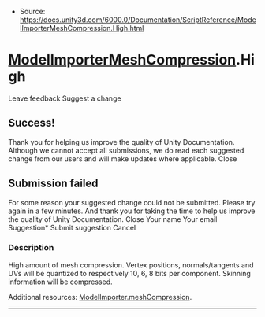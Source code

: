 * Source: https://docs.unity3d.com/6000.0/Documentation/ScriptReference/ModelImporterMeshCompression.High.html

#  [ModelImporterMeshCompression](https://docs.unity3d.com/6000.0/Documentation/ScriptReference/ModelImporterMeshCompression.html).High
Leave feedback
Suggest a change
## Success!
Thank you for helping us improve the quality of Unity Documentation. Although we cannot accept all submissions, we do read each suggested change from our users and will make updates where applicable.
Close
## Submission failed
For some reason your suggested change could not be submitted. Please <a>try again</a> in a few minutes. And thank you for taking the time to help us improve the quality of Unity Documentation.
Close
Your name Your email Suggestion* Submit suggestion
Cancel
### Description
High amount of mesh compression.
Vertex positions, normals/tangents and UVs will be quantized to respectively 10, 6, 8 bits per component. Skinning information will be compressed.  
  
Additional resources: [ModelImporter.meshCompression](https://docs.unity3d.com/6000.0/Documentation/ScriptReference/ModelImporter-meshCompression.html).
* * *
